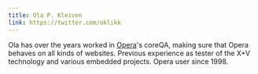 ```yaml
---
title: Ola P. Kleiven
link: https://twitter.com/oklikk
---
```


Ola has over the years worked in [Opera](http://www.opera.com)'s coreQA, making sure that Opera behaves on all kinds of websites. Previous experience as tester of the X+V technology and various embedded projects. Opera user since 1998.
